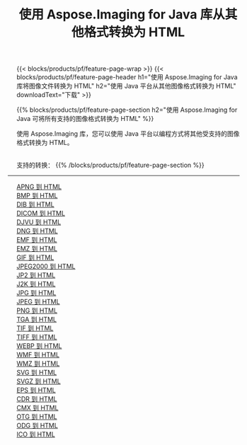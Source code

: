 ﻿---
title: 使用 Aspose.Imaging for Java 库从其他格式转换为 HTML 
weight: 3920
url: /zh-hans/java/conversion/to/html 
lang: zh-hans
langdirlevel: 2
locales: zh-hans,ja,it,ru,de,es,fr,nl,id,lt,pl,pt,vi,tr,ko,zh-hant,ar,hi,th,sv,cs,uk,he
description: 使用 Aspose.Imaging，您可以使用 Java 从其他格式转换为 HTML
---

{{< blocks/products/pf/feature-page-wrap >}}
{{< blocks/products/pf/feature-page-header h1="使用 Aspose.Imaging for Java 库将图像文件转换为 HTML" h2="使用 Java 平台从其他图像格式转换为 HTML" downloadText="下载" >}}


{{% blocks/products/pf/feature-page-section  h2="使用 Aspose.Imaging for Java 可将所有支持的图像格式转换为 HTML" %}}
<p align=justify>使用 Aspose.Imaging 库，您可以使用 Java 平台以编程方式将其他受支持的图像格式转换为 HTML。</p>
<br/>
支持的转换：
{{% /blocks/products/pf/feature-page-section %}}
<div class="container-fluid productfamilypage bg-gray">
    <div class="convertypes bg-gray agp-content section">
        <div class="container">
		<hr style="margin-left:-20px;"/>
		<div class="row other-converters">
		    <div class='col-md-2 other-converter remove-lp remove-rp'><a href="/imaging/zh-hans/java/conversion/apng-to-html" >APNG 到 HTML</a></div>
<div class='col-md-2 other-converter remove-lp remove-rp'><a href="/imaging/zh-hans/java/conversion/bmp-to-html" >BMP 到 HTML</a></div>
<div class='col-md-2 other-converter remove-lp remove-rp'><a href="/imaging/zh-hans/java/conversion/dib-to-html" >DIB 到 HTML</a></div>
<div class='col-md-2 other-converter remove-lp remove-rp'><a href="/imaging/zh-hans/java/conversion/dicom-to-html" >DICOM 到 HTML</a></div>
<div class='col-md-2 other-converter remove-lp remove-rp'><a href="/imaging/zh-hans/java/conversion/djvu-to-html" >DJVU 到 HTML</a></div>
<div class='col-md-2 other-converter remove-lp remove-rp'><a href="/imaging/zh-hans/java/conversion/dng-to-html" >DNG 到 HTML</a></div>
<div class='col-md-2 other-converter remove-lp remove-rp'><a href="/imaging/zh-hans/java/conversion/emf-to-html" >EMF 到 HTML</a></div>
<div class='col-md-2 other-converter remove-lp remove-rp'><a href="/imaging/zh-hans/java/conversion/emz-to-html" >EMZ 到 HTML</a></div>
<div class='col-md-2 other-converter remove-lp remove-rp'><a href="/imaging/zh-hans/java/conversion/gif-to-html" >GIF 到 HTML</a></div>
<div class='col-md-2 other-converter remove-lp remove-rp'><a href="/imaging/zh-hans/java/conversion/jpeg2000-to-html" >JPEG2000 到 HTML</a></div>
<div class='col-md-2 other-converter remove-lp remove-rp'><a href="/imaging/zh-hans/java/conversion/jp2-to-html" >JP2 到 HTML</a></div>
<div class='col-md-2 other-converter remove-lp remove-rp'><a href="/imaging/zh-hans/java/conversion/j2k-to-html" >J2K 到 HTML</a></div>
<div class='col-md-2 other-converter remove-lp remove-rp'><a href="/imaging/zh-hans/java/conversion/jpg-to-html" >JPG 到 HTML</a></div>
<div class='col-md-2 other-converter remove-lp remove-rp'><a href="/imaging/zh-hans/java/conversion/jpeg-to-html" >JPEG 到 HTML</a></div>
<div class='col-md-2 other-converter remove-lp remove-rp'><a href="/imaging/zh-hans/java/conversion/png-to-html" >PNG 到 HTML</a></div>
<div class='col-md-2 other-converter remove-lp remove-rp'><a href="/imaging/zh-hans/java/conversion/tga-to-html" >TGA 到 HTML</a></div>
<div class='col-md-2 other-converter remove-lp remove-rp'><a href="/imaging/zh-hans/java/conversion/tif-to-html" >TIF 到 HTML</a></div>
<div class='col-md-2 other-converter remove-lp remove-rp'><a href="/imaging/zh-hans/java/conversion/tiff-to-html" >TIFF 到 HTML</a></div>
<div class='col-md-2 other-converter remove-lp remove-rp'><a href="/imaging/zh-hans/java/conversion/webp-to-html" >WEBP 到 HTML</a></div>
<div class='col-md-2 other-converter remove-lp remove-rp'><a href="/imaging/zh-hans/java/conversion/wmf-to-html" >WMF 到 HTML</a></div>
<div class='col-md-2 other-converter remove-lp remove-rp'><a href="/imaging/zh-hans/java/conversion/wmz-to-html" >WMZ 到 HTML</a></div>
<div class='col-md-2 other-converter remove-lp remove-rp'><a href="/imaging/zh-hans/java/conversion/svg-to-html" >SVG 到 HTML</a></div>
<div class='col-md-2 other-converter remove-lp remove-rp'><a href="/imaging/zh-hans/java/conversion/svgz-to-html" >SVGZ 到 HTML</a></div>
<div class='col-md-2 other-converter remove-lp remove-rp'><a href="/imaging/zh-hans/java/conversion/eps-to-html" >EPS 到 HTML</a></div>
<div class='col-md-2 other-converter remove-lp remove-rp'><a href="/imaging/zh-hans/java/conversion/cdr-to-html" >CDR 到 HTML</a></div>
<div class='col-md-2 other-converter remove-lp remove-rp'><a href="/imaging/zh-hans/java/conversion/cmx-to-html" >CMX 到 HTML</a></div>
<div class='col-md-2 other-converter remove-lp remove-rp'><a href="/imaging/zh-hans/java/conversion/otg-to-html" >OTG 到 HTML</a></div>
<div class='col-md-2 other-converter remove-lp remove-rp'><a href="/imaging/zh-hans/java/conversion/odg-to-html" >ODG 到 HTML</a></div>
<div class='col-md-2 other-converter remove-lp remove-rp'><a href="/imaging/zh-hans/java/conversion/ico-to-html" >ICO 到 HTML</a></div>
                </div>
        </div>
    </div>
</div>
<br/>

